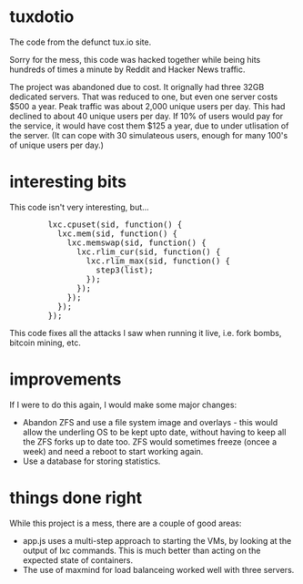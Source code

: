 # tuxdotio
The code from the defunct tux.io site.

Sorry for the mess, this code was hacked together while being hits hundreds of times a minute by Reddit and Hacker News traffic.

The project was abandoned due to cost.  It orignally had three 32GB dedicated servers.  That was reduced to one, but even one server costs $500 a year.  Peak traffic was about 2,000 unique users per day.  This had declined to about 40 unique users per day.  If 10% of users would pay for the service, it would have cost them $125 a year, due to under utlisation of the server.  (It can cope with 30 simulateous users, enough for many 100's of unique users per day.)

# interesting bits
This code isn't very interesting, but...
<pre>
        lxc.cpuset(sid, function() {
          lxc.mem(sid, function() {
            lxc.memswap(sid, function() {
              lxc.rlim_cur(sid, function() {
                lxc.rlim_max(sid, function() {
                  step3(list);
                });
              });
            });
          });
        });
</pre>

This code fixes all the attacks I saw when running it live, i.e. fork bombs, bitcoin mining, etc.

# improvements
If I were to do this again, I would make some major changes:
- Abandon ZFS and use a file system image and overlays - this would allow the underling OS to be kept upto date, without having to keep all the ZFS forks up to date too.  ZFS would sometimes freeze (oncee a week) and need a reboot to start working again.
- Use a database for storing statistics.

# things done right
While this project is a mess, there are a couple of good areas:
- app.js uses a multi-step approach to starting the VMs, by looking at the output of lxc commands.  This is much better than acting on the expected state of containers.
- The use of maxmind for load balanceing worked well with three servers.
